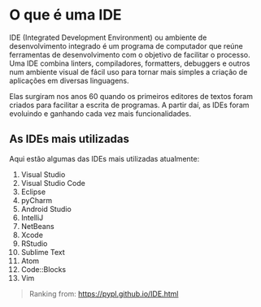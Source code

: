 # O que é uma IDE

IDE (Integrated Development Environment) ou ambiente de desenvolvimento integrado é um programa de computador que reúne ferramentas de desenvolvimento com o objetivo de facilitar o processo. Uma IDE combina linters, compiladores, formatters, debuggers e outros num ambiente visual de fácil uso para tornar mais simples a criação de aplicações em diversas linguagens.

Elas surgiram nos anos 60 quando os primeiros editores de textos foram criados para facilitar a escrita de programas. A partir daí, as IDEs foram evoluindo e ganhando cada vez mais funcionalidades.

## As IDEs mais utilizadas

Aqui estão algumas das IDEs mais utilizadas atualmente:

1. Visual Studio
2. Visual Studio Code
3. Eclipse
4. pyCharm
5. Android Studio
6. IntelliJ
7. NetBeans
8. Xcode
9. RStudio
10. Sublime Text
11. Atom
12. Code::Blocks
13. Vim

> Ranking from: https://pypl.github.io/IDE.html
